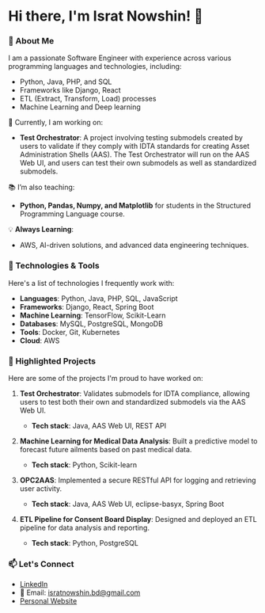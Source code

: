 # Hi there, I'm Israt Nowshin! 👋

### 🚀 About Me
I am a passionate Software Engineer with experience across various programming languages and technologies, including:

- Python, Java, PHP, and SQL
- Frameworks like Django, React
- ETL (Extract, Transform, Load) processes
- Machine Learning and Deep learning

🔭 Currently, I am working on:
- **Test Orchestrator**: A project involving testing submodels created by users to validate if they comply with IDTA standards for creating Asset Administration Shells (AAS). The Test Orchestrator will run on the AAS Web UI, and users can test their own submodels as well as standardized submodels.

📚 I’m also teaching:
- **Python, Pandas, Numpy, and Matplotlib** for students in the Structured Programming Language course.

💡 **Always Learning**:
- AWS, AI-driven solutions, and advanced data engineering techniques.

### 🔧 Technologies & Tools
Here's a list of technologies I frequently work with:

- **Languages**: Python, Java, PHP, SQL, JavaScript
- **Frameworks**: Django, React, Spring Boot
- **Machine Learning**: TensorFlow, Scikit-Learn
- **Databases**: MySQL, PostgreSQL, MongoDB
- **Tools**: Docker, Git, Kubernetes
- **Cloud**: AWS

### 🌟 Highlighted Projects
Here are some of the projects I'm proud to have worked on:

1. **Test Orchestrator**: Validates submodels for IDTA compliance, allowing users to test both their own and standardized submodels via the AAS Web UI.
   - **Tech stack**: Java, AAS Web UI, REST API

2. **Machine Learning for Medical Data Analysis**: Built a predictive model to forecast future ailments based on past medical data.
   - **Tech stack**: Python, Scikit-learn

3. **OPC2AAS**: Implemented a secure RESTful API for logging and retrieving user activity.
   - **Tech stack**: Java, AAS Web UI, eclipse-basyx, Spring Boot

4. **ETL Pipeline for Consent Board Display**: Designed and deployed an ETL pipeline for data analysis and reporting.
   - **Tech stack**: Python, PostgreSQL


### 📫 Let's Connect
- [LinkedIn](https://www.linkedin.com/in/israt-nowshin-a2934197/)
- 📧 Email: [isratnowshin.bd@gmail.com](mailto:isratnowshin.bd@gmail.com)
- [Personal Website](https://isratnowshin.de/)



<!--
**inowshin19/inowshin19** is a ✨ _special_ ✨ repository because its `README.md` (this file) appears on your GitHub profile.

Here are some ideas to get you started:

- 🔭 I’m currently working on ...
- 🌱 I’m currently learning ...
- 👯 I’m looking to collaborate on ...
- 🤔 I’m looking for help with ...
- 💬 Ask me about ...
- 📫 How to reach me: ...
- 😄 Pronouns: ...
- ⚡ Fun fact: ...
-->
